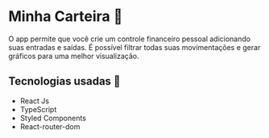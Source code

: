# Minha Carteira 🤑

O app permite que você crie um controle financeiro pessoal adicionando suas entradas e saídas. É possível filtrar todas suas movimentações e gerar gráficos para uma melhor
visualização.

## Tecnologias usadas 🚀  

- React Js
- TypeScript
- Styled Components
- React-router-dom
